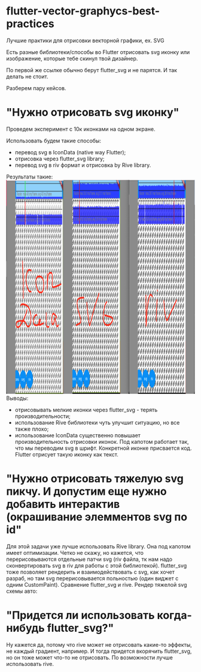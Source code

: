 # flutter-vector-graphycs-best-practices
Лучшие практики для отрисовки векторной графики, ex. SVG

Есть разные библиотеки/способы во Flutter отрисовать svg иконку или изображение, которые тебе скинул твой дизайнер.

По первой же ссылке обычно берут flutter_svg и не парятся. И так делать не стоит.

Разберем пару кейсов.
# "Нужно отрисовать svg иконку"

Проведем эксперимент с 10к иконками на одном экране.

Использовать будем такие способы: 
- перевод svg в IconData (native way Flutter);
- отрисовка через flutter_svg library;
- перевод svg в riv формат и отрисовка by Rive library. 

Результаты такие:
<img src="icons_perf.png" height="570">
Выводы: 
- отрисовывать мелкие иконки через flutter_svg - терять производительности;
- использование Rive библиотеки чуть улучшит ситуацию, но все также плохо;
- использование IconData существенно повышает производительность отрисовки иконок. Под капотом работает так, что мы переводим svg в шрифт. Конкретной иконке присвается код. Flutter отрисует такую иконку как текст. 
  
# "Нужно отрисовать тяжелую svg пикчу. И допустим еще нужно добавить интерактив (окрашивание элемментов svg по id"
Для этой задачи уже лучше использовать Rive library. Она под капотом имеет оптимизации. Четко не скажу, но кажется, что перерисовываются отдельные патчи svg (riv файла, тк нам надо сконвертировать svg в riv для работы с этой библиотекой). flutter_svg тоже позволяет рендерить и взаимодействовать с svg, как хочет разраб, но там svg перерисовывается польностью (один виджет с одним CustomPaint). 
Сравнение flutter_svg и rive. Рендер тяжелой svg схемы авто:

# "Придется ли использовать когда-нибудь flutter_svg?"
Ну кажется да, потому что rive может не отрисовать какие-то эффекты, не каждый градиент, например. И тогда придется вкорячить flutter_svg, но он тоже может что-то не отрисовать. По возможности лучше использовать rive.
